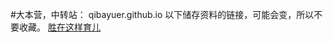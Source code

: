 #大本营，中转站： qibayuer.github.io
以下储存资料的链接，可能会变，所以不要收藏。
<a href="https://www.yuque.com/beidou61/farl9q/mkbcgh">胜在这样育儿</a>
